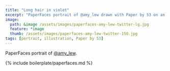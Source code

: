 ```yaml
---
title: "Long hair in violet"
excerpt: "PaperFaces portrait of @amy_lew drawn with Paper by 53 on an iPad."
image: 
  path: &image /assets/images/paperfaces-amy-lew-twitter-lg.jpg 
  feature: *image
  thumb: /assets/images/paperfaces-amy-lew-twitter-150.jpg
tags: [portrait, illustration, Paper by 53]
---
```


PaperFaces portrait of [@amy_lew](http://twitter.com/amy_lew).

{% include boilerplate/paperfaces.md %}